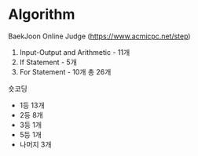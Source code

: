 # Algorithm

BaekJoon Online Judge (https://www.acmicpc.net/step)

01. Input-Output and Arithmetic - 11개
02. If Statement - 5개
03. For Statement - 10개
총 26개

숏코딩
- 1등 13개
- 2등 8개
- 3등 1개
- 5등 1개
- 나머지 3개
